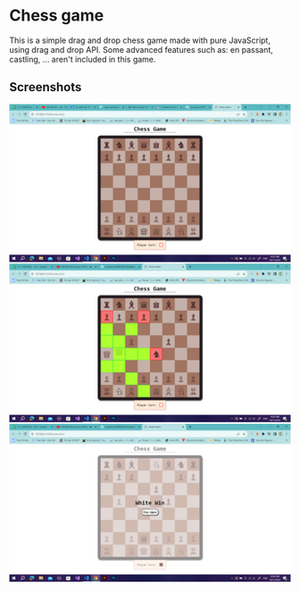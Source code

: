 # Chess game

This is a simple drag and drop chess game made with pure JavaScript, using drag and drop API. Some advanced features such as: en passant, castling, ... aren't included in this game.

## Screenshots
![Alt text](./img/image.png)
![Alt text](./img/image-1.png)
![Alt text](./img/image-2.png)

